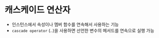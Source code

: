 # 캐스케이드 연산자

- 인스턴스에서 속성이나 멤버 함수를 연속해서 사용하는 기능
- `cascade operator` (..)을 사용하면 선언한 변수의 메서드를 연속으로 실행 가능
